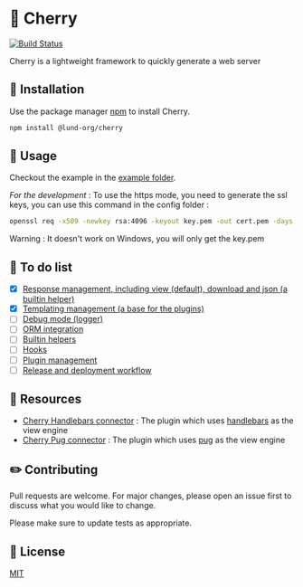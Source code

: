 # 🍒 Cherry

[![Build Status](https://travis-ci.com/Lund-Org/cherry.svg?branch=master)](https://travis-ci.com/Lund-Org/cherry)

Cherry is a lightweight framework to quickly generate a web server

## :electric_plug: Installation

Use the package manager [npm](http://npmjs.com) to install Cherry.

```bash
npm install @lund-org/cherry
```

## :wrench: Usage

Checkout the example in the [example folder](https://github.com/Lund-Org/cherry/tree/master/example).

*For the development* : To use the https mode, you need to generate the ssl keys, you can use this command in the config folder :
```bash
openssl req -x509 -newkey rsa:4096 -keyout key.pem -out cert.pem -days 365 -nodes -subj "/C=FR/ST=./L=./O=./OU=./CN=."
```
Warning : It doesn't work on Windows, you will only get the key.pem

## :scroll: To do list

- [x] [Response management, including view (default), download and json (a builtin helper)](https://github.com/Lund-Org/cherry/issues/1)
- [x] [Templating management (a base for the plugins)](https://github.com/Lund-Org/cherry/issues/2)
- [ ] [Debug mode (logger)](https://github.com/Lund-Org/cherry/issues/3)
- [ ] [ORM integration](https://github.com/Lund-Org/cherry/issues/4)
- [ ] [Builtin helpers](https://github.com/Lund-Org/cherry/issues/5)
- [ ] [Hooks](https://github.com/Lund-Org/cherry/issues/6)
- [ ] [Plugin management](https://github.com/Lund-Org/cherry/issues/7)
- [ ] [Release and deployment workflow](https://github.com/Lund-Org/cherry/issues/8)

## :open_file_folder: Resources
- [Cherry Handlebars connector](https://github.com/Lund-Org/cherry-handlebars-connector) : The plugin which uses [handlebars](https://handlebarsjs.com/) as the view engine
- [Cherry Pug connector](https://github.com/Lund-Org/cherry-pug-connector) : The plugin which uses [pug](https://pugjs.org/api/getting-started.html) as the view engine

## :pencil2: Contributing
Pull requests are welcome. For major changes, please open an issue first to discuss what you would like to change.

Please make sure to update tests as appropriate.

## :book: License
[MIT](https://github.com/Lund-Org/cherry/blob/master/LICENSE)
